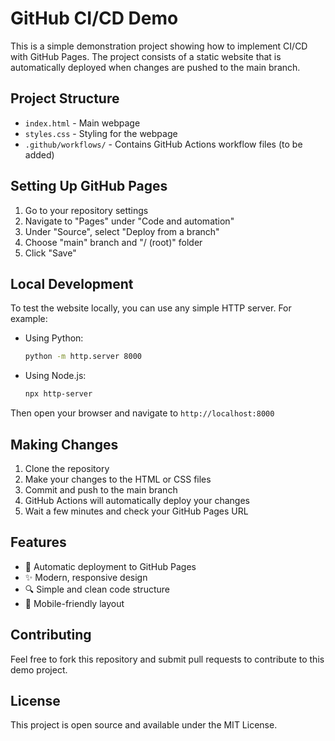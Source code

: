 # GitHub CI/CD Demo

This is a simple demonstration project showing how to implement CI/CD with GitHub Pages. The project consists of a static website that is automatically deployed when changes are pushed to the main branch.

## Project Structure

- `index.html` - Main webpage
- `styles.css` - Styling for the webpage
- `.github/workflows/` - Contains GitHub Actions workflow files (to be added)

## Setting Up GitHub Pages

1. Go to your repository settings
2. Navigate to "Pages" under "Code and automation"
3. Under "Source", select "Deploy from a branch"
4. Choose "main" branch and "/ (root)" folder
5. Click "Save"

## Local Development

To test the website locally, you can use any simple HTTP server. For example:

- Using Python:
  ```bash
  python -m http.server 8000
  ```
- Using Node.js:
  ```bash
  npx http-server
  ```

Then open your browser and navigate to `http://localhost:8000`

## Making Changes

1. Clone the repository
2. Make your changes to the HTML or CSS files
3. Commit and push to the main branch
4. GitHub Actions will automatically deploy your changes
5. Wait a few minutes and check your GitHub Pages URL

## Features

- 🚀 Automatic deployment to GitHub Pages
- ✨ Modern, responsive design
- 🔍 Simple and clean code structure
- 📱 Mobile-friendly layout

## Contributing

Feel free to fork this repository and submit pull requests to contribute to this demo project.

## License

This project is open source and available under the MIT License. 